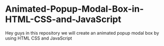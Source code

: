 # Animated-Popup-Modal-Box-in-HTML-CSS-and-JavaScript
Hey guys in this repository we will create an animated popup modal box by using HTML CSS and JavaScript
